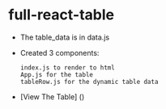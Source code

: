 # full-react-table

*  The table_data is in data.js
*  Created 3 components:

       index.js to render to html
       App.js for the table
       tableRow.js for the dynamic table data

* [View The Table] ()
